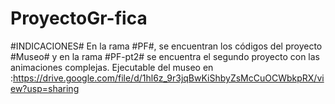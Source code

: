 # ProyectoGr-fica
#INDICACIONES#
En la rama #PF#, se encuentran los códigos del proyecto #Museo# y en la rama #PF-pt2# se encuentra el segundo proyecto con las animaciones complejas.
Ejecutable del museo en :https://drive.google.com/file/d/1hl6z_9r3jqBwKiShbyZsMcCuOCWbkpRX/view?usp=sharing
